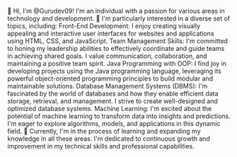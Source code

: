 👋 Hi, I'm @Gurudev09! I'm an individual with a passion for various areas in technology and development.
👀 I'm particularly interested in a diverse set of topics, including:
Front-End Development: I enjoy creating visually appealing and interactive user interfaces for websites and applications using HTML, CSS, and JavaScript.
Team Management Skills: I'm committed to honing my leadership abilities to effectively coordinate and guide teams in achieving shared goals. I value communication, collaboration, and maintaining a positive team spirit.
Java Programming with OOP: I find joy in developing projects using the Java programming language, leveraging its powerful object-oriented programming principles to build modular and maintainable solutions.
Database Management Systems (DBMS): I'm fascinated by the world of databases and how they enable efficient data storage, retrieval, and management. I strive to create well-designed and optimized database systems.
Machine Learning: I'm excited about the potential of machine learning to transform data into insights and predictions. I'm eager to explore algorithms, models, and applications in this dynamic field.
🌱 Currently, I'm in the process of learning and expanding my knowledge in all these areas. I'm dedicated to continuous growth and improvement in my technical skills and professional capabilities.


<!---
Gurudev09/Gurudev09 is a ✨ special ✨ repository because its `README.md` (this file) appears on your GitHub profile.
You can click the Preview link to take a look at your changes.
--->
